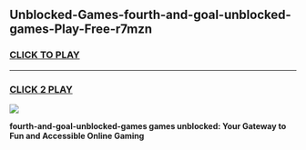
## Unblocked-Games-fourth-and-goal-unblocked-games-Play-Free-r7mzn
<h3>
<a href="https://premium76.site?title=fourth-and-goal-unblocked-games&ref=18A1">CLICK TO PLAY</a></h3>
<hr>

<h3>
<a href="https://premium76.site?title=fourth-and-goal-unblocked-games&ref=18A1">CLICK 2 PLAY</a>
  
</h3>

<a href="https://premium76.site?title=fourth-and-goal-unblocked-games&ref=18A1"><img src="https://clearcache.store/games.png"></a>


**fourth-and-goal-unblocked-games games unblocked: Your Gateway to Fun and Accessible Online Gaming**
